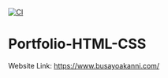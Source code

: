 [![CI](https://github.com/Busayo/Portfolio-HTML-CSS/actions/workflows/main.yml/badge.svg)](https://github.com/Busayo/Portfolio-HTML-CSS/actions/workflows/main.yml)

# Portfolio-HTML-CSS

Website Link: https://www.busayoakanni.com/
